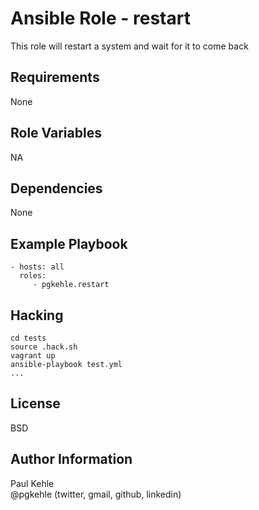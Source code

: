# Ansible Role - restart

This role will restart a system and wait for it to come back

## Requirements

None

## Role Variables

NA

## Dependencies

None

## Example Playbook

    - hosts: all
      roles:
         - pgkehle.restart

## Hacking

```
cd tests
source .hack.sh
vagrant up
ansible-playbook test.yml
...
```

## License

BSD

## Author Information

Paul Kehle  
@pgkehle (twitter, gmail, github, linkedin)
